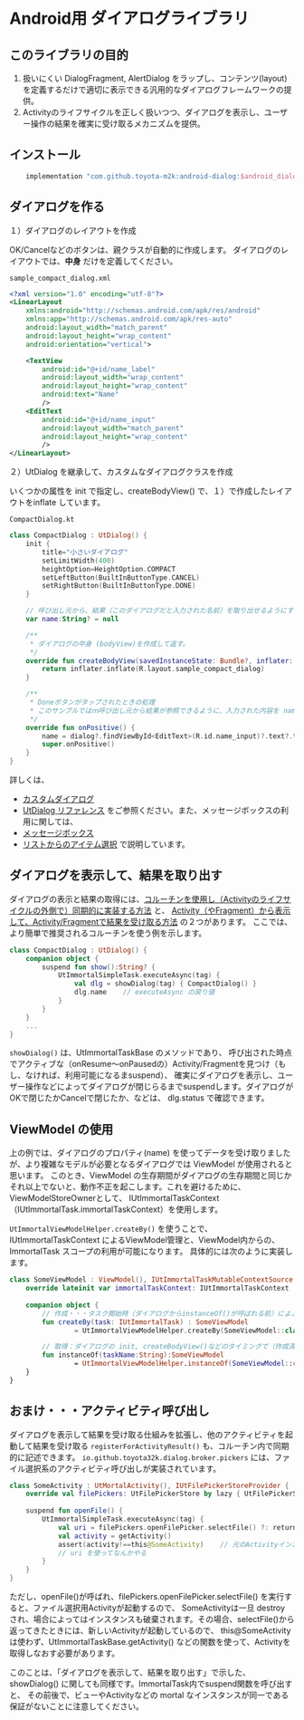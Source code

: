 # Android用 ダイアログライブラリ

## このライブラリの目的

1. 扱いにくい DialogFragment, AlertDialog をラップし、コンテンツ(layout)を定義するだけで適切に表示できる汎用的なダイアログフレームワークの提供。
2. Activityのライフサイクルを正しく扱いつつ、ダイアログを表示し、ユーザー操作の結果を確実に受け取るメカニズムを提供。

## インストール

```groovy
    implementation "com.github.toyota-m2k:android-dialog:$android_dialog_version"
```
## ダイアログを作る

１）ダイアログのレイアウトを作成

OK/Cancelなどのボタンは、親クラスが自動的に作成します。
ダイアログのレイアウトでは、**中身** だけを定義してください。

`sample_compact_dialog.xml`
```xml
<?xml version="1.0" encoding="utf-8"?>
<LinearLayout
    xmlns:android="http://schemas.android.com/apk/res/android"
    xmlns:app="http://schemas.android.com/apk/res-auto"
    android:layout_width="match_parent"
    android:layout_height="wrap_content"
    android:orientation="vertical">

    <TextView
        android:id="@+id/name_label"
        android:layout_width="wrap_content"
        android:layout_height="wrap_content"
        android:text="Name"
        />
    <EditText
        android:id="@+id/name_input"
        android:layout_width="match_parent"
        android:layout_height="wrap_content"
        />
</LinearLayout>
```
２）UtDialog を継承して、カスタムなダイアログクラスを作成

いくつかの属性を init で指定し、createBodyView() で、１）で作成したレイアウトをinflate しています。

`CompactDialog.kt`
```Kotlin
class CompactDialog : UtDialog() {
    init {
        title="小さいダイアログ"
        setLimitWidth(400)
        heightOption=HeightOption.COMPACT
        setLeftButton(BuiltInButtonType.CANCEL)
        setRightButton(BuiltInButtonType.DONE)
    }

    // 呼び出し元から、結果（このダイアログだと入力された名前）を取り出せるようにするためのプロパティ
    var name:String? = null

    /**
     * ダイアログの中身 (bodyView)を作成して返す。
     */
    override fun createBodyView(savedInstanceState: Bundle?, inflater: IViewInflater): View {
        return inflater.inflate(R.layout.sample_compact_dialog)
    }

    /**
     * Doneボタンがタップされたときの処理
     * このサンプルではｍ呼び出し元から結果が参照できるように、入力された内容を name プロパティにセットしています。
     */
    override fun onPositive() {
        name = dialog?.findViewById<EditText>(R.id.name_input)?.text?.toString() ?: ""
        super.onPositive()
    }
}
```

詳しくは、
- [カスタムダイアログ](./doc/custom_dialog.md)
- [UtDialog リファレンス](./doc/dialog_reference.md) 
をご参照ください。また、メッセージボックスの利用に関しては、
- [メッセージボックス](./doc/message_box.md)
- [リストからのアイテム選択](./doc/selection_box.md)
で説明しています。

## ダイアログを表示して、結果を取り出す

ダイアログの表示と結果の取得には、[コルーチンを使用し（Activityのライフサイクルの外側で）同期的に実装する方法](./doc/task.md) と、
[Activity（やFragment）から表示して、Activity/Fragmentで結果を受け取る方法](./doc/dialog_management.md) の２つがあります。
ここでは、より簡単で推奨されるコルーチンを使う例を示します。

```kotlin
class CompactDialog : UtDialog() {
    companion object {
        suspend fun show():String? {
            UtImmortalSimpleTask.executeAsync(tag) {
                val dlg = showDialog(tag) { CompactDialog() }
                dlg.name    // executeAsync の戻り値
            }
        }        
    }
    ...
}
```
`showDialog()` は、UtImmortalTaskBase のメソッドであり、
呼び出された時点でアクティブな（onResume～onPausedの）Activity/Fragmentを見つけ（もし、なければ、利用可能になるまsuspend）、
確実にダイアログを表示し、ユーザー操作などによってダイアログが閉じらるまでsuspendします。ダイアログがOKで閉じたかCancelで閉じたか、などは、
dlg.status で確認できます。

## ViewModel の使用

上の例では、ダイアログのプロパティ(name) を使ってデータを受け取りましたが、より複雑なモデルが必要となるダイアログでは ViewModel が使用されると思います。
このとき、ViewModel の生存期間がダイアログの生存期間と同じかそれ以上でないと、動作不正を起こします。これを避けるために、ViewModelStoreOwnerとして、
IUtImmortalTaskContext（IUtImmortalTask.immortalTaskContext）を使用します。

`UtImmortalViewModelHelper.createBy()` を使うことで、IUtImmortalTaskContext によるViewModel管理と、ViewModel内からの、ImmortalTask スコープの利用が可能になります。
具体的には次のように実装します。

```kotlin
class SomeViewModel : ViewModel(), IUtImmortalTaskMutableContextSource {
    override lateinit var immortalTaskContext: IUtImmortalTaskContext
    
    companion object {
        // 作成・・・タスク開始時（ダイアログからinstanceOf()が呼ばれる前）によぶ。
        fun createBy(task: IUtImmortalTask) : SomeViewModel
                = UtImmortalViewModelHelper.createBy(SomeViewModel::class.java, task)

        // 取得：ダイアログの init, createBodyView()などのタイミングで（作成済みの）ViewModelを取り出す。
        fun instanceOf(taskName:String):SomeViewModel
                = UtImmortalViewModelHelper.instanceOf(SomeViewModel::class.java, taskName)
    }
}
```
## おまけ・・・アクティビティ呼び出し

ダイアログを表示して結果を受け取る仕組みを拡張し、他のアクティビティを起動して結果を受け取る `registerForActivityResult()` も、コルーチン内で同期的に記述できます。
`io.github.toyota32k.dialog.broker.pickers` には、ファイル選択系のアクティビティ呼び出しが実装されています。

```kotlin
class SomeActivity : UtMortalActivity(), IUtFilePickerStoreProvider {
    override val filePickers: UtFilePickerStore by lazy { UtFilePickerStore() }
    
    suspend fun openFile() {
        UtImmortalSimpleTask.executeAsync(tag) {
            val uri = filePickers.openFilePicker.selectFile() ?: return@executeAsync
            val activity = getActivity()
            assert(activity!==this@SomeActivity)    // 元のActivityインスタンスは死んでる。
            // uri を使ってなんかやる
        }
    }
}
```
ただし、openFile()が呼ばれ、filePickers.openFilePicker.selectFile() を実行すると、ファイル選択用Activityが起動するので、
SomeActivityは一旦 destroy され、場合によってはインスタンスも破棄されます。その場合、selectFile()から返ってきたときには、新しいActivityが起動しているので、
this@SomeActivity は使わず、UtImmortalTaskBase.getActivity() などの関数を使って、Activityを取得しなおす必要があります。

このことは、「ダイアログを表示して、結果を取り出す」で示した、showDialog() に関しても同様です。ImmortalTask内でsuspend関数を呼び出すと、
その前後で、ビューやActivityなどの mortal なインスタンスが同一である保証がないことに注意してください。
